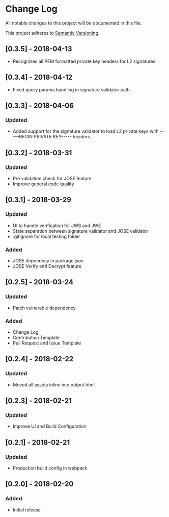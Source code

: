 # Change Log
All notable changes to this project will be documented in this file.

This project adheres to [Semantic Versioning](http://semver.org/).

## [0.3.5] - 2018-04-13
- Recognizes all PEM formatted private key headers for L2 signatures

## [0.3.4] - 2018-04-12
- Fixed query params handling in signature validator path

## [0.3.3] - 2018-04-06
### Updated
- Added support for the signature validator to load L2 private keys with -----BEGIN PRIVATE KEY----- headers

## [0.3.2] - 2018-03-31
### Updated
- Pre validation check for JOSE feature
- Improve general code quality

## [0.3.1] - 2018-03-29
### Updated
- UI to handle verification for JWS and JWE
- State separation between signature validator and JOSE validator
- .gitignore for local testing folder
### Added
- JOSE dependecy in package.json
- JOSE Verify and Decrypt feature

## [0.2.5] - 2018-03-24
### Updated
- Patch vulnerable dependency
### Added
- Change Log
- Contribution Template
- Pull Request and Issue Template

## [0.2.4] - 2018-02-22
### Updated
- Moved all assets inline into output html.

## [0.2.3] - 2018-02-21
### Updated
- Improve UI and Build Configuration

## [0.2.1] - 2018-02-21
### Updated
- Production build config in webpack

## [0.2.0] - 2018-02-20
### Added
- Initial release 